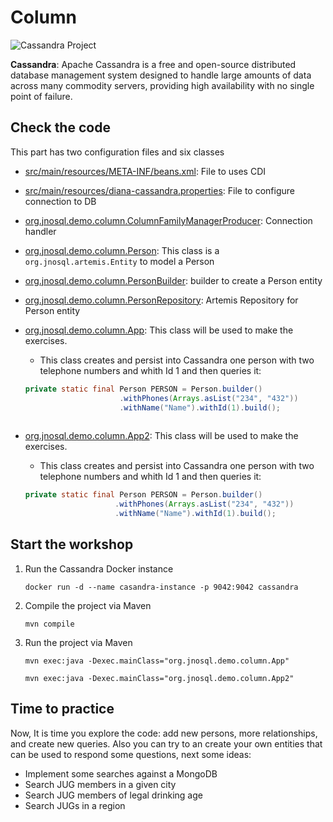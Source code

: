 # Column

![Cassandra Project](http://www.jnosql.org/img/logos/cassandra.png)

**Cassandra**: Apache Cassandra is a free and open-source distributed database management system designed to handle large amounts of data across many commodity servers, providing high availability with no single point of failure.


## Check the code

This part has two configuration files and six classes


* [src/main/resources/META-INF/beans.xml](src/main/resources/META-INF/beans.xml): File to uses CDI

* [src/main/resources/diana-cassandra.properties](src/main/resources/diana-cassandra.properties): File to configure connection to DB

* [org.jnosql.demo.column.ColumnFamilyManagerProducer](src/main/java/org/jnosql/demo/column/ColumnFamilyManagerProducer.java): Connection handler

* [org.jnosql.demo.column.Person](src/main/java/org/jnosql/demo/column/Person.java): This class is a `org.jnosql.artemis.Entity` to model a Person

* [org.jnosql.demo.column.PersonBuilder](src/main/java/org/jnosql/demo/column/PersonBuilder.java): builder to create a Person entity

* [org.jnosql.demo.column.PersonRepository](src/main/java/org/jnosql/demo/column/PersonRepository.java): Artemis Repository for Person entity

* [org.jnosql.demo.column.App](src/main/java/org/jnosql/demo/column/App.java): This class will be used to make the exercises.
	* This class creates and persist into Cassandra one person with two telephone numbers and whith Id 1 and then queries it:
	```java
	private static final Person PERSON = Person.builder()
					     .withPhones(Arrays.asList("234", "432"))
					     .withName("Name").withId(1).build();
	  
* [org.jnosql.demo.column.App2](src/main/java/org/jnosql/demo/column/App2.java): This class will be used to make the exercises.
	* This class creates and persist into Cassandra one person with two telephone numbers and whith Id 1 and then queries it:
	```java
	private static final Person PERSON = Person.builder()
					    .withPhones(Arrays.asList("234", "432"))
					    .withName("Name").withId(1).build();


## Start the workshop

1. Run the Cassandra Docker instance

	```
	docker run -d --name casandra-instance -p 9042:9042 cassandra
	```
  
2. Compile the project via Maven 
	```
	mvn compile
	```
3. Run the project via Maven 
	```
	mvn exec:java -Dexec.mainClass="org.jnosql.demo.column.App"
	
	mvn exec:java -Dexec.mainClass="org.jnosql.demo.column.App2"
	```
	
## Time to practice

Now, It is time you explore the code: add new persons, more relationships, and create new queries. 
Also you can try to an create your own entities that can be used to respond some questions, next some ideas: 

* Implement some searches against a MongoDB
* Search JUG members in a given city
* Search JUG members of legal drinking age
* Search JUGs in a region
